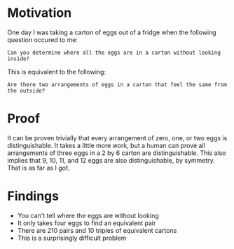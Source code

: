 # Motivation
One day I was taking a carton of eggs out of a fridge when the following question occured to me:

    Can you determine where all the eggs are in a carton without looking inside?

This is equivalent to the following:

    Are there two arrangements of eggs in a carton that feel the same from the outside?
# Proof
It can be proven trivially that every arrangement of zero, one, or two eggs is distinguishable. It takes a little more work, but a human can prove all arrangements of three eggs in a 2 by 6 carton are distinguishable. This also implies that 9, 10, 11, and 12 eggs are also distinguishable, by symmetry. That is as far as I got.

# Findings
* You can't tell where the eggs are without looking
* It only takes four eggs to find an equivalent pair
* There are 210 pairs and 10 triples of equivalent cartons
* This is a surprisingly difficult problem
